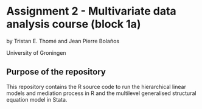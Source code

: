 # Assignment 2 - Multivariate data analysis course (block 1a)

by Tristan E. Thomé and Jean Pierre Bolaños

University of Groningen

## Purpose of the repository

This repository contains the R source code to run the hierarchical linear models and mediation process in R and the multilevel generalised structural equation model in Stata.

